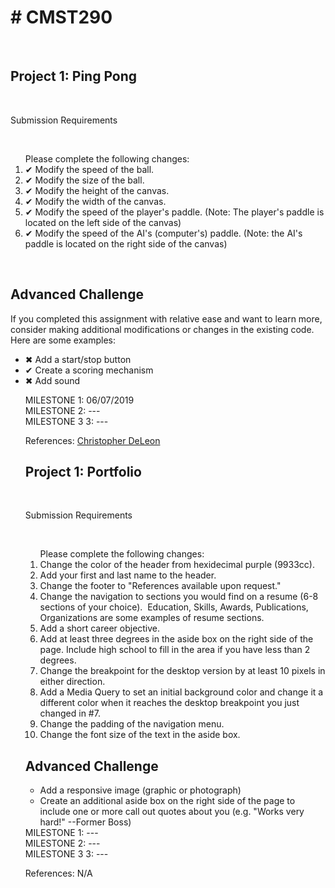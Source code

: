 <h1># CMST290</h1> <br>
<h2>Project 1: Ping Pong</h2><br>
<p>Submission Requirements<p><br>
<ol style="list-style=none;">Please complete the following changes:
  <li>✔ Modify the speed of the ball.</li> 
  <li>✔ Modify the size of the ball.</li>
  <li>✔ Modify the height of the canvas.</li>
  <li>✔ Modify the width of the canvas.</li>
  <li>✔ Modify the speed of the player's paddle. (Note: The player's paddle is located on the left side of the canvas)</li>
  <li>✔ Modify the speed of the AI's (computer's) paddle. (Note: the AI's paddle is located on the right side of the canvas)</li>
</ol><br>
<h2>Advanced Challenge</h2>
<p>If you completed this assignment with relative ease and want to learn more, consider making additional modifications or changes in the existing code.  Here are some examples:</p>
  <ul style="list-style=none;">
  <li>✖ Add a start/stop button</li>
  <li>✔ Create a scoring mechanism</li>
  <li>✖ Add sound </li>

MILESTONE 1: 06/07/2019<br>
MILESTONE 2: ---<br>
MILESTONE 3 3: ---<br>
<p>References: <a href="https://www.udemy.com/user/christopherleedeleon/"> Christopher DeLeon </a></p>

<h2>Project 1: Portfolio</h2><br>
<p>Submission Requirements</p><br>
<ol style="list-style=none;">Please complete the following changes:
  <li>Change the color of the header from hexidecimal purple (9933cc).</li>
  <li>Add your first and last name to the header.</li>
  <li>Change the footer to "References available upon request."</li>
  <li>Change the navigation to sections you would find on a resume (6-8 sections of your choice).  Education, Skills, Awards, Publications, Organizations are some examples of resume sections.</li>
  <li>Add a short career objective.</li>
  <li>Add at least three degrees in the aside box on the right side of the page. Include high school to fill in the area if you have less than 2 degrees.</li>
  <li>Change the breakpoint for the desktop version by at least 10 pixels in either direction.</li>
  <li>Add a Media Query to set an initial background color and change it a different color when it reaches the desktop breakpoint you just changed in #7.</li>
  <li>Change the padding of the navigation menu.</li>
  <li>Change the font size of the text in the aside box.</li>
  </ol>
  <h2>Advanced Challenge</h2>
  <ul style="list-style=none;">
  <li>Add a responsive image (graphic or photograph)</li>
  <li>Create an additional aside box on the right side of the page to include one or more call out quotes about you (e.g. "Works very hard!" --Former Boss)</li>
  </ul>
MILESTONE 1: ---<br>
MILESTONE 2: ---<br>
MILESTONE 3 3: ---<br>
<p>References: N/A</p>
